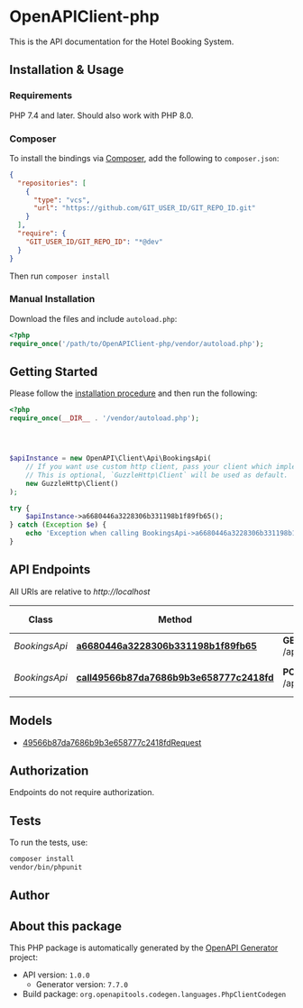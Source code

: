 # OpenAPIClient-php

This is the API documentation for the Hotel Booking System.


## Installation & Usage

### Requirements

PHP 7.4 and later.
Should also work with PHP 8.0.

### Composer

To install the bindings via [Composer](https://getcomposer.org/), add the following to `composer.json`:

```json
{
  "repositories": [
    {
      "type": "vcs",
      "url": "https://github.com/GIT_USER_ID/GIT_REPO_ID.git"
    }
  ],
  "require": {
    "GIT_USER_ID/GIT_REPO_ID": "*@dev"
  }
}
```

Then run `composer install`

### Manual Installation

Download the files and include `autoload.php`:

```php
<?php
require_once('/path/to/OpenAPIClient-php/vendor/autoload.php');
```

## Getting Started

Please follow the [installation procedure](#installation--usage) and then run the following:

```php
<?php
require_once(__DIR__ . '/vendor/autoload.php');




$apiInstance = new OpenAPI\Client\Api\BookingsApi(
    // If you want use custom http client, pass your client which implements `GuzzleHttp\ClientInterface`.
    // This is optional, `GuzzleHttp\Client` will be used as default.
    new GuzzleHttp\Client()
);

try {
    $apiInstance->a6680446a3228306b331198b1f89fb65();
} catch (Exception $e) {
    echo 'Exception when calling BookingsApi->a6680446a3228306b331198b1f89fb65: ', $e->getMessage(), PHP_EOL;
}

```

## API Endpoints

All URIs are relative to *http://localhost*

Class | Method | HTTP request | Description
------------ | ------------- | ------------- | -------------
*BookingsApi* | [**a6680446a3228306b331198b1f89fb65**](docs/Api/BookingsApi.md#a6680446a3228306b331198b1f89fb65) | **GET** /api/bookings | List all bookings
*BookingsApi* | [**call49566b87da7686b9b3e658777c2418fd**](docs/Api/BookingsApi.md#call49566b87da7686b9b3e658777c2418fd) | **POST** /api/bookings | Create a new booking

## Models

- [49566b87da7686b9b3e658777c2418fdRequest](docs/Model/49566b87da7686b9b3e658777c2418fdRequest.md)

## Authorization
Endpoints do not require authorization.

## Tests

To run the tests, use:

```bash
composer install
vendor/bin/phpunit
```

## Author



## About this package

This PHP package is automatically generated by the [OpenAPI Generator](https://openapi-generator.tech) project:

- API version: `1.0.0`
    - Generator version: `7.7.0`
- Build package: `org.openapitools.codegen.languages.PhpClientCodegen`
